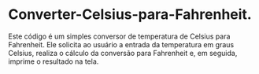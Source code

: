 # Converter-Celsius-para-Fahrenheit.
Este código é um simples conversor de temperatura de Celsius para Fahrenheit. Ele solicita ao usuário a entrada da temperatura em graus Celsius, realiza o cálculo da conversão para Fahrenheit e, em seguida, imprime o resultado na tela.
